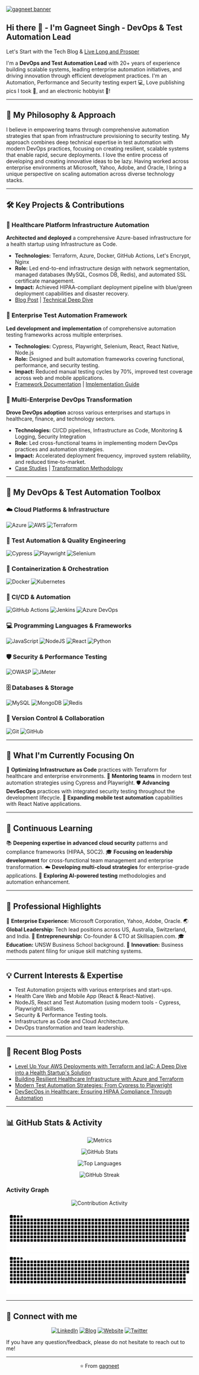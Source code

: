 <a href="http://gagneet.com/" target="_blank" rel="noreferrer"><img src="https://user-images.githubusercontent.com/203433/139530832-4c172386-ec46-4ccd-be70-f5e5056d3405.jpg" alt="gagneet banner"></a>

## Hi there 👋 - I'm Gagneet Singh - DevOps & Test Automation Lead

Let's Start with the Tech Blog & [Live Long and Prosper](http://gagneet.com/)

I'm a **DevOps and Test Automation Lead** with 20+ years of experience building scalable systems, leading enterprise automation initiatives, and driving innovation through efficient development practices. I'm an Automation, Performance and Security testing expert 💻, Love publishing pics I took 📸, and an electronic hobbyist 🎨!

---

## 🚀 My Philosophy & Approach

I believe in empowering teams through comprehensive automation strategies that span from infrastructure provisioning to security testing. My approach combines deep technical expertise in test automation with modern DevOps practices, focusing on creating resilient, scalable systems that enable rapid, secure deployments. I love the entire process of developing and creating innovative ideas to be lazy. Having worked across enterprise environments at Microsoft, Yahoo, Adobe, and Oracle, I bring a unique perspective on scaling automation across diverse technology stacks.

---

## 🛠️ Key Projects & Contributions

### 🏥 Healthcare Platform Infrastructure Automation
**Architected and deployed** a comprehensive Azure-based infrastructure for a health startup using Infrastructure as Code.
- **Technologies:** Terraform, Azure, Docker, GitHub Actions, Let's Encrypt, Nginx
- **Role:** Led end-to-end infrastructure design with network segmentation, managed databases (MySQL, Cosmos DB, Redis), and automated SSL certificate management.
- **Impact:** Achieved HIPAA-compliant deployment pipeline with blue/green deployment capabilities and disaster recovery.
- [Blog Post](https://thoughtsatwork.wordpress.com) | [Technical Deep Dive](#project-healthcare-deep-dive)

### 🔧 Enterprise Test Automation Framework
**Led development and implementation** of comprehensive automation testing frameworks across multiple enterprises.
- **Technologies:** Cypress, Playwright, Selenium, React, React Native, Node.js
- **Role:** Designed and built automation frameworks covering functional, performance, and security testing.
- **Impact:** Reduced manual testing cycles by 70%, improved test coverage across web and mobile applications.
- [Framework Documentation](#project-test-framework-docs) | [Implementation Guide](#project-test-framework-guide)

### 🚀 Multi-Enterprise DevOps Transformation
**Drove DevOps adoption** across various enterprises and startups in healthcare, finance, and technology sectors.
- **Technologies:** CI/CD pipelines, Infrastructure as Code, Monitoring & Logging, Security Integration
- **Role:** Led cross-functional teams in implementing modern DevOps practices and automation strategies.
- **Impact:** Accelerated deployment frequency, improved system reliability, and reduced time-to-market.
- [Case Studies](#project-devops-case-studies) | [Transformation Methodology](#project-devops-methodology)

---

## 🧰 My DevOps & Test Automation Toolbox

### ☁️ Cloud Platforms & Infrastructure
![Azure](https://img.shields.io/badge/azure-%230072C6.svg?style=for-the-badge&logo=microsoftazure&logoColor=white)
![AWS](https://img.shields.io/badge/AWS-%23FF9900.svg?style=for-the-badge&logo=amazon-aws&logoColor=white)
![Terraform](https://img.shields.io/badge/terraform-%235835CC.svg?style=for-the-badge&logo=terraform&logoColor=white)

### 🧪 Test Automation & Quality Engineering
![Cypress](https://img.shields.io/badge/Cypress-17202C?style=for-the-badge&logo=cypress&logoColor=white)
![Playwright](https://img.shields.io/badge/Playwright-2EAD33?style=for-the-badge&logo=playwright&logoColor=white)
![Selenium](https://img.shields.io/badge/Selenium-43B02A?style=for-the-badge&logo=selenium&logoColor=white)

### 🐳 Containerization & Orchestration
![Docker](https://img.shields.io/badge/docker-%230db7ed.svg?style=for-the-badge&logo=docker&logoColor=white)
![Kubernetes](https://img.shields.io/badge/kubernetes-%23326ce5.svg?style=for-the-badge&logo=kubernetes&logoColor=white)

### 🔄 CI/CD & Automation
![GitHub Actions](https://img.shields.io/badge/github%20actions-%232671E5.svg?style=for-the-badge&logo=githubactions&logoColor=white)
![Jenkins](https://img.shields.io/badge/jenkins-%232C5263.svg?style=for-the-badge&logo=jenkins&logoColor=white)
![Azure DevOps](https://img.shields.io/badge/Azure%20DevOps-0078D7?style=for-the-badge&logo=azure-devops&logoColor=white)

### 💻 Programming Languages & Frameworks
![JavaScript](https://img.shields.io/badge/javascript-%23323330.svg?style=for-the-badge&logo=javascript&logoColor=%23F7DF1E)
![NodeJS](https://img.shields.io/badge/node.js-6DA55F?style=for-the-badge&logo=node.js&logoColor=white)
![React](https://img.shields.io/badge/react-%2320232a.svg?style=for-the-badge&logo=react&logoColor=%2361DAFB)
![Python](https://img.shields.io/badge/python-3670A0?style=for-the-badge&logo=python&logoColor=ffdd54)

### 🛡️ Security & Performance Testing
![OWASP](https://img.shields.io/badge/OWASP-000000?style=for-the-badge&logo=owasp&logoColor=white)
![JMeter](https://img.shields.io/badge/Apache%20JMeter-D22128?style=for-the-badge&logo=apache-jmeter&logoColor=white)

### 🗄️ Databases & Storage
![MySQL](https://img.shields.io/badge/mysql-%2300f.svg?style=for-the-badge&logo=mysql&logoColor=white)
![MongoDB](https://img.shields.io/badge/MongoDB-%234ea94b.svg?style=for-the-badge&logo=mongodb&logoColor=white)
![Redis](https://img.shields.io/badge/redis-%23DD0031.svg?style=for-the-badge&logo=redis&logoColor=white)

### 🔧 Version Control & Collaboration
![Git](https://img.shields.io/badge/git-%23F05033.svg?style=for-the-badge&logo=git&logoColor=white)
![GitHub](https://img.shields.io/badge/github-%23121011.svg?style=for-the-badge&logo=github&logoColor=white)

---

## 🎯 What I'm Currently Focusing On

🔧 **Optimizing Infrastructure as Code** practices with Terraform for healthcare and enterprise environments.
👥 **Mentoring teams** in modern test automation strategies using Cypress and Playwright.
🛡️ **Advancing DevSecOps** practices with integrated security testing throughout the development lifecycle.
📱 **Expanding mobile test automation** capabilities with React Native applications.

---

## 🌱 Continuous Learning

📚 **Deepening expertise in advanced cloud security** patterns and compliance frameworks (HIPAA, SOC2).
🎓 **Focusing on leadership development** for cross-functional team management and enterprise transformation.
☁️ **Developing multi-cloud strategies** for enterprise-grade applications.
🤖 **Exploring AI-powered testing** methodologies and automation enhancement.

---

## 🌟 Professional Highlights

🏢 **Enterprise Experience:** Microsoft Corporation, Yahoo, Adobe, Oracle.
🌏 **Global Leadership:** Tech lead positions across US, Australia, Switzerland, and India.
🚀 **Entrepreneurship:** Co-founder & CTO at Skillsapien.com.
🎓 **Education:** UNSW Business School background.
📄 **Innovation:** Business methods patent filing for unique skill matching systems.

---

## 💡 Current Interests & Expertise

- Test Automation projects with various enterprises and start-ups.
- Health Care Web and Mobile App (React & React-Native).
- NodeJS, React and Test Automation (using modern tools - Cypress, Playwright) skillsets.
- Security & Performance Testing tools.
- Infrastructure as Code and Cloud Architecture.
- DevOps transformation and team leadership.

---

## 📝 Recent Blog Posts

<!-- BLOG-POST-LIST:START -->
- [Level Up Your AWS Deployments with Terraform and IaC: A Deep Dive into a Health Startup's Solution](https://thoughtsatwork.wordpress.com)
- [Building Resilient Healthcare Infrastructure with Azure and Terraform](#blog-resilient-healthcare-infra)
- [Modern Test Automation Strategies: From Cypress to Playwright](#blog-modern-test-automation)
- [DevSecOps in Healthcare: Ensuring HIPAA Compliance Through Automation](#blog-devsecops-hipaa)
<!-- BLOG-POST-LIST:END -->

---

## 📊 GitHub Stats & Activity

<div align="center">

![Metrics](https://metrics.lecoq.io/gagneet?template=classic&base=header%2C%20activity%2C%20community%2C%20repositories%2C%20metadata&base.indepth=false&base.hireable=false&base.skip=false&config.timezone=Australia%2FSydney)

![GitHub Stats](https://github-readme-stats.vercel.app/api?username=gagneet&show_icons=true&theme=radical&hide_border=true&count_private=true)

![Top Languages](https://github-readme-stats.vercel.app/api/top-langs/?username=gagneet&layout=compact&theme=radical&hide_border=true)

![GitHub Streak](https://github-readme-streak-stats.herokuapp.com/?user=gagneet&theme=radical&hide_border=true)

</div>

### Activity Graph
<p align="center">
  <img src="https://github-readme-activity-graph.vercel.app/graph?username=gagneet&theme=radical&hide_border=true&custom_title=Contribution%20Activity" alt="Contribution Activity"/>
</p>

<p align="center">
  <img src="https://raw.githubusercontent.com/gagneet/gagneet/output/github-contribution-grid-snake-sissa.svg#gh-dark-mode-only" alt="GitHub Contribution Grid Snake (Dark Mode)" />
  <img src="https://raw.githubusercontent.com/gagneet/gagneet/output/github-contribution-grid-snake-sissa-white.svg#gh-light-mode-only" alt="GitHub Contribution Grid Snake (Light Mode)" />
</p>

---

## 🤝 Connect with me

<p align="center">
  <a href="https://www.linkedin.com/in/gagneet/"><img src="https://img.shields.io/badge/LinkedIn-%230077B5.svg?style=for-the-badge&logo=linkedin&logoColor=white" alt="LinkedIn"/></a>
  <a href="https://thoughtsatwork.wordpress.com"><img src="https://img.shields.io/badge/WordPress-21759B?style=for-the-badge&logo=wordpress&logoColor=white" alt="Blog"/></a>
  <a href="http://gagneet.com/"><img src="https://img.shields.io/badge/Website-FF5722?style=for-the-badge&logo=google-chrome&logoColor=white" alt="Website"/></a>
  <a href="https://twitter.com/gagneet"><img src="https://img.shields.io/badge/Twitter-%231DA1F2.svg?style=for-the-badge&logo=Twitter&logoColor=white" alt="Twitter"/></a>
</p>

If you have any question/feedback, please do not hesitate to reach out to me!

---
<p align="center">
  ⭐️ From <a href="https://github.com/gagneet">gagneet</a>
</p>

<!--
Internal Links for Projects (Can be expanded later into separate files or detailed sections)
<a name="project-healthcare-deep-dive"></a>
### Project Deep Dive: Healthcare Platform Infrastructure (Placeholder)
More details about the architecture, challenges, and solutions...

<a name="project-test-framework-docs"></a>
### Framework Docs: Enterprise Test Automation (Placeholder)
Detailed documentation about the framework components...

<a name="project-test-framework-guide"></a>
### Implementation Guide: Enterprise Test Automation (Placeholder)
Steps and best practices for implementing the framework...

<a name="project-devops-case-studies"></a>
### Case Studies: Multi-Enterprise DevOps Transformation (Placeholder)
Examples of DevOps transformation projects...

<a name="project-devops-methodology"></a>
### Methodology: DevOps Transformation (Placeholder)
Our approach to driving DevOps adoption...

Internal Links for Blog Posts (If not external)
<a name="blog-resilient-healthcare-infra"></a>
### Blog: Resilient Healthcare Infrastructure (Placeholder)
Content for this blog post...

<a name="blog-modern-test-automation"></a>
### Blog: Modern Test Automation Strategies (Placeholder)
Content for this blog post...

<a name="blog-devsecops-hipaa"></a>
### Blog: DevSecOps in Healthcare (Placeholder)
Content for this blog post...
-->
